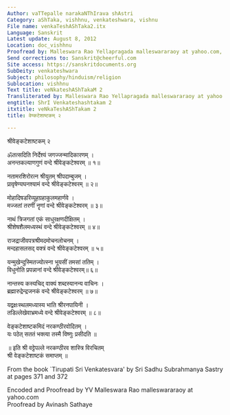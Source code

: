 ```yaml
---
Author: vaTTepalle narakaNThIrava shAstri
Category: aShTaka, vishhnu, venkateshwara, vishnu
File name: venkaTeshAShTaka2.itx
Language: Sanskrit
Latest update: August 8, 2012
Location: doc_vishhnu
Proofread by: Malleswara Rao Yellapragada malleswararaoy at yahoo.com, Avinash Sathaye
Send corrections to: Sanskrit@cheerful.com
Site access: https://sanskritdocuments.org
SubDeity: venkateshwara
Subject: philosophy/hinduism/religion
Sublocation: vishhnu
Text title: veNkateshAShTakaM 2
Transliterated by: Malleswara Rao Yellapragada malleswararaoy at yahoo.com
engtitle: ShrI Venkateshashtakam 2
itxtitle: veNkaTeshAShTakam 2
title: वेण्कटेशाष्टकम् २

---
```

  
 श्रीवेङ्कटेशाष्टकम् २   
  
ॐतत्सदिति निर्देश्यं जगज्जन्मादिकारणम् ।  
अनन्तकल्याणगुणं वन्दे श्रीवेङ्कटेश्वरम् ॥ १॥  
  
नतामरशिरोरत्न श्रीयुतम् श्रीपदाम्बुजम् ।  
प्रावृषेण्यघनश्यामं वन्दे श्रीवेङ्कटेश्वरम् ॥ २॥  
  
मोहादिषडरिव्यूहग्रहाकुलमहार्णवे ।  
मज्जतां तरणीं नॄणां वन्दे श्रीवेङ्कटेश्वरम् ॥ ३॥  
  
नाथं त्रिजगतां एकं साधुरक्षणदीक्षितम् ।  
श्रीशेषशैलमध्यस्थं वन्दे श्रीवेङ्कटेश्वरम् ॥ ४॥  
  
राजद्राजीवपत्रश्रीमदमोचनलोचनम् ।  
मन्दहासलसद् वक्त्रं वन्दे श्रीवेङ्कटेश्वरम् ॥ ५॥  
  
यन्मुखेन्दुस्मितज्योत्स्ना भूयसीं तमसां ततिम् ।  
विधुनोति प्रपन्नानां वन्दे श्रीवेङ्कटेश्वरम्॥ ६॥  
  
नान्तस्य कस्यचिद् वाक्यं शब्दस्यानन्य वाचिनः ।  
ब्रह्मारुद्रेन्द्रजनकं वन्दे श्रीवेङ्कटेश्वरम् ॥ ७॥  
  
यद्वक्षःस्थलमध्यास्य भाति श्रीरनपायिनी ।  
तडिल्लेखेवाभ्रमध्ये वन्दे श्रीवेङ्कटेश्वरम् ॥ ८॥  
  
वेङ्कटेशाष्टकमिदं नरकण्ठीरवोदितम् ।  
यः पठेत् सततं भक्त्या तस्मै विष्णुः प्रसीदति ॥  
  
॥ इति श्री वट्टेपल्ले नरकण्ठीरव शास्त्रि विरचितम्  
श्री वेङ्कटेशाष्टकं समाप्तम् ॥  
  
  
From the book `Tirupati Sri Venkatesvara' by Sri Sadhu Subrahmanya Sastry  
at pages 371 and 372  
  
  
  
Encoded and Proofread by YV Malleswara Rao malleswararaoy at yahoo.com  
Proofread by Avinash Sathaye  
  
